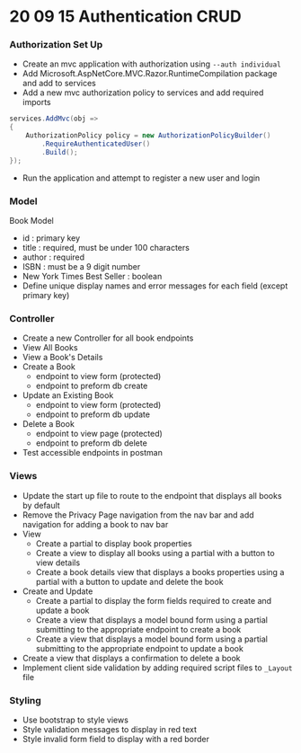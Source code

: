 # 20 09 15 Authentication CRUD

### Authorization Set Up
- Create an mvc application with authorization using `--auth individual`
- Add Microsoft.AspNetCore.MVC.Razor.RuntimeCompilation package and add to services
- Add a new mvc authorization policy to services and add required imports
```c#
services.AddMvc(obj =>
{
    AuthorizationPolicy policy = new AuthorizationPolicyBuilder()
        .RequireAuthenticatedUser()
        .Build();
});
```
- Run the application and attempt to register a new user and login

### Model
Book Model
- id : primary key
- title : required, must be under 100 characters
- author : required
- ISBN : must be a 9 digit number
- New York Times Best Seller : boolean
- Define unique display names and error messages for each field (except primary key)

### Controller
- Create a new Controller for all book endpoints 
- View All Books
- View a Book's Details
- Create a Book
    - endpoint to view form (protected)
    - endpoint to preform db create
- Update an Existing Book
    - endpoint to view form (protected)
    - endpoint to preform db update
- Delete a Book
    - endpoint to view page (protected)
    - endpoint to preform db delete 
- Test accessible endpoints in postman

### Views
- Update the start up file to route to the endpoint that displays all books by default
- Remove the Privacy Page navigation from the nav bar and add navigation for adding a book to nav bar
- View
    - Create a partial to display book properties
    - Create a view to display all books using a partial with a button to view details
    - Create a book details view that displays a books properties using a partial with a button to update and delete the book
- Create and Update
    - Create a partial to display the form fields required to create and update a book
    - Create a view that displays a model bound form using a partial submitting to the appropriate endpoint to create a book
    - Create a view that displays a model bound form using a partial submitting to the appropriate endpoint to update a book
- Create a view that displays a confirmation to delete a book
- Implement client side validation by adding required script files to `_Layout` file

### Styling
- Use bootstrap to style views
- Style validation messages to display in red text
- Style invalid form field to display with a red border